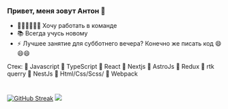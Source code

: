 ### Привет, меня зовут Антон 👋

- 🙋‍♂️🙋‍♀️🙋‍♂️ Хочу работать в команде
- 📚 Всегда учусь новому
- ⚡ Лучшее занятие для субботнего вечера? Конечно же писать код 😄😄😄


Стек: 🌟 Javascript 🌟 TypeScript 🌟 React 🌟 Nextjs 🌟 AstroJs  🌟 Redux 🌟 rtk querry 🌟 NestJs  🌟 Html/Css/Scss/ 🌟 Webpack


#
#
#






[![GitHub Streak](https://github-readme-streak-stats.herokuapp.com/?user=meteora555)](https://git.io/streak-stats)
![](https://github-profile-summary-cards.vercel.app/api/cards/most-commit-language?username=meteora555&theme=solarized_dark)


